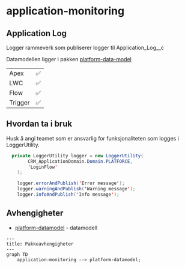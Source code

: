# application-monitoring

## Application Log

Logger rammeverk som publiserer logger til Application_Log\_\_c

Datamodellen ligger i pakken [platform-data-model](src/platform-data-model/README.md)

|         |     |
| ------- | --- |
| Apex    | ✅  |
| LWC     | ✅  |
| Flow    | ✅  |
| Trigger | ✅  |

## Hvordan ta i bruk

Husk å angi teamet som er ansvarlig for funksjonaliteten som logges i LoggerUtility.

```java
  private LoggerUtility logger = new LoggerUtility(
        CRM_ApplicationDomain.Domain.PLATFORCE,
        'LoginFlow'
    );

    logger.errorAndPublish('Error message');
    logger.warningAndPublish('Warning message');
    logger.infoAndPublish('Info message');
```

## Avhengigheter

- [platform-datamodel](src/platform-data-model/feature-flag-custom-metadata) - datamodell

```mermaid
---
title: Pakkeavhengigheter
---
graph TD
    application-monitoring --> platform-datamodel;
```
